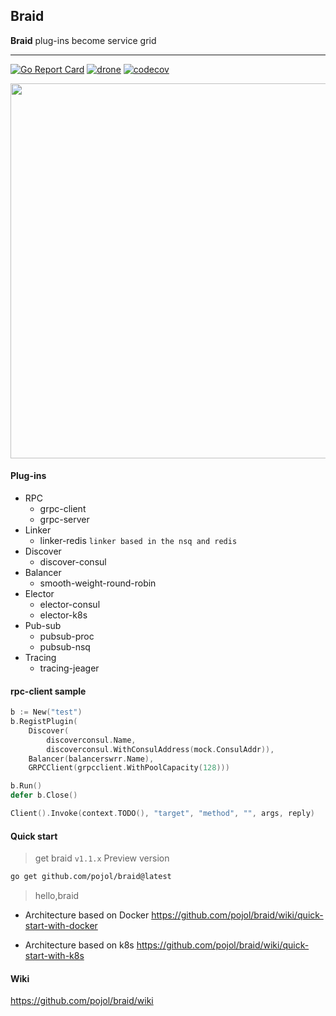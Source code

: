 ## Braid
**Braid** plug-ins become service grid

---

[![Go Report Card](https://goreportcard.com/badge/github.com/pojol/braid)](https://goreportcard.com/report/github.com/pojol/braid)
[![drone](http://123.207.198.57:8001/api/badges/pojol/braid/status.svg?branch=develop)](dev)
[![codecov](https://codecov.io/gh/pojol/braid/branch/master/graph/badge.svg)](https://codecov.io/gh/pojol/braid)

<img src="https://i.postimg.cc/B6b6CMjM/image.png" width="600">


#### Plug-ins
* RPC
  - grpc-client
  - grpc-server
* Linker
  -  linker-redis   `linker based in the nsq and redis`
* Discover
  - discover-consul
* Balancer
  - smooth-weight-round-robin
* Elector
  - elector-consul
  - elector-k8s
* Pub-sub
  - pubsub-proc
  - pubsub-nsq
* Tracing
  - tracing-jeager


#### rpc-client sample
```go
b := New("test")
b.RegistPlugin(
	Discover(
		discoverconsul.Name,
		discoverconsul.WithConsulAddress(mock.ConsulAddr)),
	Balancer(balancerswrr.Name),
	GRPCClient(grpcclient.WithPoolCapacity(128)))

b.Run()
defer b.Close()

Client().Invoke(context.TODO(), "target", "method", "", args, reply)
```


#### Quick start

> get braid `v1.1.x` Preview version

```bash
go get github.com/pojol/braid@latest
```

> hello,braid

* Architecture based on Docker
  https://github.com/pojol/braid/wiki/quick-start-with-docker

* Architecture based on k8s
  https://github.com/pojol/braid/wiki/quick-start-with-k8s



#### Wiki
https://github.com/pojol/braid/wiki
